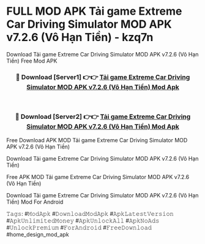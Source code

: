 # FULL MOD APK Tải game Extreme Car Driving Simulator MOD APK v7.2.6 (Vô Hạn Tiền) - kzq7n
Download Tải game Extreme Car Driving Simulator MOD APK v7.2.6 (Vô Hạn Tiền) Free Mod APK

<div align="center">
<h3>🔴 Download [Server1] 👉👉 <a href="https://apk-comot.site?title=Tải_game_Extreme_Car_Driving_Simulator_MOD_APK_v7.2.6_(Vô_Hạn_Tiền)">Tải game Extreme Car Driving Simulator MOD APK v7.2.6 (Vô Hạn Tiền) Mod Apk</a></h3><br>

<h3>🔴 Download [Server2] 👉👉 <a href="https://apk-comot.site?title=Tải_game_Extreme_Car_Driving_Simulator_MOD_APK_v7.2.6_(Vô_Hạn_Tiền)">Tải game Extreme Car Driving Simulator MOD APK v7.2.6 (Vô Hạn Tiền) Mod Apk</a></h3>
</div>


Free Download APK MOD Tải game Extreme Car Driving Simulator MOD APK v7.2.6 (Vô Hạn Tiền)

Download Tải game Extreme Car Driving Simulator MOD APK v7.2.6 (Vô Hạn Tiền) 

Free APK MOD Tải game Extreme Car Driving Simulator MOD APK v7.2.6 (Vô Hạn Tiền) 

Download Tải game Extreme Car Driving Simulator MOD APK v7.2.6 (Vô Hạn Tiền) Mod For Android

𝚃𝚊𝚐𝚜: #𝙼𝚘𝚍𝙰𝚙𝚔 #𝙳𝚘𝚠𝚗𝚕𝚘𝚊𝚍𝙼𝚘𝚍𝙰𝚙𝚔 #𝙰𝚙𝚔𝙻𝚊𝚝𝚎𝚜𝚝𝚅𝚎𝚛𝚜𝚒𝚘𝚗 #𝙰𝚙𝚔𝚄𝚗𝚕𝚒𝚖𝚒𝚝𝚎𝚍𝙼𝚘𝚗𝚎𝚢 #𝙰𝚙𝚔𝚄𝚗𝚕𝚘𝚌𝚔𝙰𝚕𝚕 #𝙰𝚙𝚔𝙽𝚘𝙰𝚍𝚜 #𝚄𝚗𝚕𝚘𝚌𝚔𝙿𝚛𝚎𝚖𝚒𝚞𝚖 #𝙵𝚘𝚛𝙰𝚗𝚍𝚛𝚘𝚒𝚍 #𝙵𝚛𝚎𝚎𝙳𝚘𝚠𝚗𝚕𝚘𝚊𝚍 #home_design_mod_apk